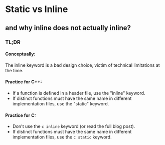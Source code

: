 
# Static vs Inline 
## and why inline does not actually inline?


### TL;DR
#### Conceptually:
The inline keyword is a bad design choice, victim of technical limitations at the time.

#### Practice for C++:
* If a function is defined in a header file, use the "inline" keyword.
* If distinct functions must have the same name in different implementation files,
use the "static" keyword.

#### Practice for C:
* Don't use the ```c inline``` keyword (or read the full blog post).
* If distinct functions must have the same name in different implementation files,
use the ```c static``` keyword.
